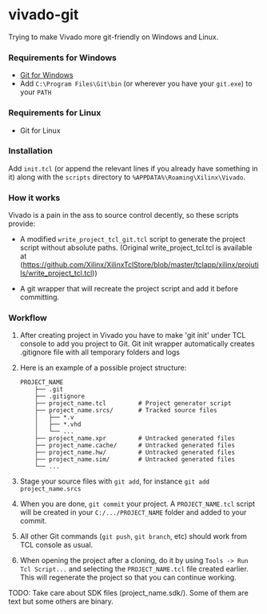 ﻿# vivado-git

Trying to make Vivado more git-friendly on Windows and Linux.

### Requirements for Windows

- [Git for Windows](https://git-scm.com/download/win)
- Add `C:\Program Files\Git\bin` (or wherever you have your `git.exe`) to your `PATH`

### Requirements for Linux

- Git for Linux

### Installation

Add `init.tcl` (or append the relevant lines if you already have something in it) along with the `scripts` directory to `%APPDATA%\Roaming\Xilinx\Vivado`.

### How it works

Vivado is a pain in the ass to source control decently, so these scripts provide:

  - A modified `write_project_tcl_git.tcl` script to generate the project script without absolute paths.
    (Original write_project_tcl.tcl is available at (https://github.com/Xilinx/XilinxTclStore/blob/master/tclapp/xilinx/projutils/write_project_tcl.tcl))

  - A git wrapper that will recreate the project script and add it before committing.

### Workflow

 1. After creating project in Vivado you have to make 'git init' under TCL console to add you project to Git. Git init wrapper automatically creates .gitignore file with all temporary folders and logs

 2. Here is an example of a possible project structure:
    ```
    PROJECT_NAME
        ├── .git
        ├── .gitignore
        ├── project_name.tcl         # Project generator script
        ├── project_name.srcs/       # Tracked source files
        │   ├── *.v
        │   ├── *.vhd
        │   └── ...
        ├── project_name.xpr         # Untracked generated files
        ├── project_name.cache/      # Untracked generated files
        ├── project_name.hw/         # Untracked generated files
        ├── project_name.sim/        # Untracked generated files
        └── ...
    ```

 3. Stage your source files with `git add`, for instance `git add project_name.srcs`

 4. When you are done, `git commit` your project. A `PROJECT_NAME.tcl` script will be created in your `C:/.../PROJECT_NAME` folder and added to your commit.

 5. All other Git commands (`git push`, `git branch`, etc) should work from TCL console as usual.

 6. When opening the project after a cloning, do it by using `Tools -> Run Tcl Script...` and selecting the `PROJECT_NAME.tcl` file created earlier. This will regenerate the project so that you can continue working.


TODO: Take care about SDK files (project_name.sdk/). Some of them are text but some others are binary.
